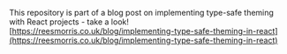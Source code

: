 This repository is part of a blog post on implementing type-safe theming with React projects - take a look!
[https://reesmorris.co.uk/blog/implementing-type-safe-theming-in-react](https://reesmorris.co.uk/blog/implementing-type-safe-theming-in-react)
